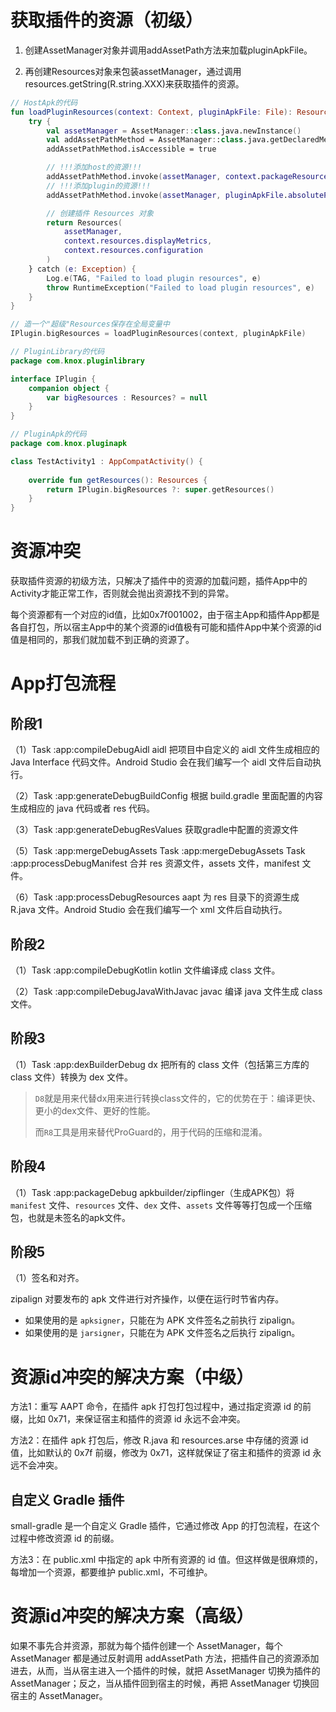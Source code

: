 

# 获取插件的资源（初级）

1. 创建AssetManager对象并调用addAssetPath方法来加载pluginApkFile。

2. 再创建Resources对象来包装assetManager，通过调用resources.getString(R.string.XXX)来获取插件的资源。

```kotlin
// HostApk的代码
fun loadPluginResources(context: Context, pluginApkFile: File): Resources {
    try {
        val assetManager = AssetManager::class.java.newInstance()
        val addAssetPathMethod = AssetManager::class.java.getDeclaredMethod("addAssetPath", String::class.java)
        addAssetPathMethod.isAccessible = true

        // !!!添加host的资源!!!
        addAssetPathMethod.invoke(assetManager, context.packageResourcePath)
        // !!!添加plugin的资源!!!
        addAssetPathMethod.invoke(assetManager, pluginApkFile.absolutePath)

        // 创建插件 Resources 对象
        return Resources(
            assetManager,
            context.resources.displayMetrics,
            context.resources.configuration
        )
    } catch (e: Exception) {
        Log.e(TAG, "Failed to load plugin resources", e)
        throw RuntimeException("Failed to load plugin resources", e)
    }
}

// 造一个"超级"Resources保存在全局变量中
IPlugin.bigResources = loadPluginResources(context, pluginApkFile)

// PluginLibrary的代码
package com.knox.pluginlibrary

interface IPlugin {
    companion object {
        var bigResources : Resources? = null
    }
}

// PluginApk的代码
package com.knox.pluginapk

class TestActivity1 : AppCompatActivity() {
  
    override fun getResources(): Resources {
        return IPlugin.bigResources ?: super.getResources()
    }
}
```



# 资源冲突

获取插件资源的初级方法，只解决了插件中的资源的加载问题，插件App中的Activity才能正常工作，否则就会抛出资源找不到的异常。

每个资源都有一个对应的id值，比如0x7f001002，由于宿主App和插件App都是各自打包，所以宿主App中的某个资源的id值极有可能和插件App中某个资源的id值是相同的，那我们就加载不到正确的资源了。



# App打包流程

## 阶段1

（1）Task :app:compileDebugAidl
aidl 把项目中自定义的 aidl 文件生成相应的 Java Interface 代码文件。Android Studio 会在我们编写一个 aidl 文件后自动执行。

（2）Task :app:generateDebugBuildConfig
根据 build.gradle 里面配置的内容生成相应的 java 代码或者 res 代码。

（3）Task :app:generateDebugResValues
获取gradle中配置的资源文件

（5）Task :app:mergeDebugAssets
          Task :app:mergeDebugAssets
          Task :app:processDebugManifest
合并 res 资源文件，assets 文件，manifest 文件。

（6）Task :app:processDebugResources
aapt 为 res 目录下的资源生成 R.java 文件。Android Studio 会在我们编写一个 xml 文件后自动执行。

## 阶段2

（1）Task :app:compileDebugKotlin
kotlin 文件编译成 class 文件。

（2）Task :app:compileDebugJavaWithJavac
javac 编译 java 文件生成 class 文件。

## 阶段3

（1）Task :app:dexBuilderDebug
dx 把所有的 class 文件（包括第三方库的 class 文件）转换为 dex 文件。

> `D8`就是用来代替dx用来进行转换class文件的，它的优势在于：编译更快、更小的dex文件、更好的性能。
>
> 而`R8`工具是用来替代ProGuard的，用于代码的压缩和混淆。

## 阶段4

（1）Task :app:packageDebug
apkbuilder/zipflinger（生成APK包）将 `manifest` 文件、`resources` 文件、`dex` 文件、`assets` 文件等等打包成一个压缩包，也就是未签名的apk文件。

## 阶段5

（1）签名和对齐。

zipalign 对要发布的 apk 文件进行对齐操作，以便在运行时节省内存。

- 如果使用的是 `apksigner`，只能在为 APK 文件签名之前执行 zipalign。
- 如果使用的是 `jarsigner`，只能在为 APK 文件签名之后执行 zipalign。



# 资源id冲突的解决方案（中级）

方法1：重写 AAPT 命令，在插件 apk 打包打包过程中，通过指定资源 id 的前缀，比如 0x71，来保证宿主和插件的资源 id 永远不会冲突。



方法2：在插件 apk 打包后，修改 R.java 和 resources.arse 中存储的资源 id 值，比如默认的 0x7f 前缀，修改为 0x71，这样就保证了宿主和插件的资源 id 永远不会冲突。

## 自定义 Gradle 插件

small-gradle 是一个自定义 Gradle 插件，它通过修改 App 的打包流程，在这个过程中修改资源 id 的前缀。



方法3：在 public.xml 中指定的 apk 中所有资源的 id 值。但这样做是很麻烦的，每增加一个资源，都要维护 public.xml，不可维护。







# 资源id冲突的解决方案（高级）

如果不事先合并资源，那就为每个插件创建一个 AssetManager，每个 AssetManager 都是通过反射调用 addAssetPath 方法，把插件自己的资源添加进去，从而，当从宿主进入一个插件的时候，就把 AssetManager 切换为插件的 AssetManager；反之，当从插件回到宿主的时候，再把 AssetManager 切换回宿主的 AssetManager。